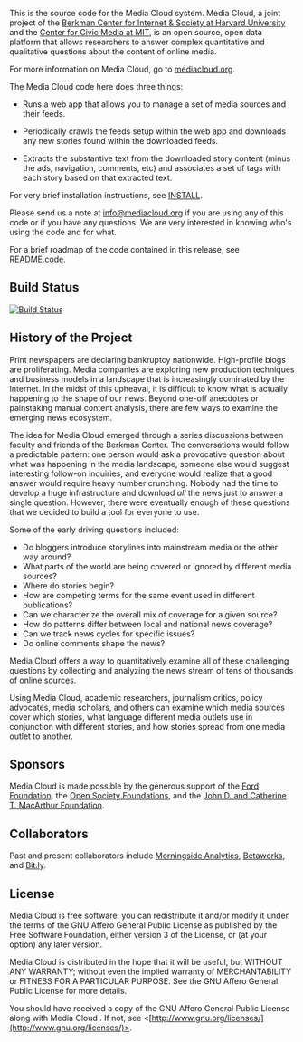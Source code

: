 This is the source code for the Media Cloud system. Media Cloud, a joint
project of the [Berkman Center for Internet & Society at Harvard
University](http://cyber.law.harvard.edu/) and the [Center for Civic Media at
MIT](http://civic.mit.edu/), is an open source, open data platform that allows
researchers to answer complex quantitative and qualitative questions about the
content of online media.

For more information on Media Cloud, go to
[mediacloud.org](http://mediacloud.org/).

The Media Cloud code here does three things:

* Runs a web app that allows you to manage a set of media sources and their
  feeds.
  
* Periodically crawls the feeds setup within the web app and downloads any
  new stories found within the downloaded feeds.
  
* Extracts the substantive text from the downloaded story content (minus
  the ads, navigation, comments, etc) and associates a set of tags
  with each story based on that extracted text.

For very brief installation instructions, see [INSTALL](INSTALL).

Please send us a note at [info@mediacloud.org](info@mediacloud.org) if you are
using any of this code or if you have any questions.  We are very interested in
knowing who's using the code and for what.

For a brief roadmap of the code contained in this release, see
[README.code](doc/README.code).


Build Status
------------

[![Build Status](https://travis-ci.org/berkmancenter/mediacloud.svg?branch=master)](https://travis-ci.org/berkmancenter/mediacloud)


History of the Project
----------------------

Print newspapers are declaring bankruptcy nationwide. High-profile blogs are
proliferating. Media companies are exploring new production techniques and
business models in a landscape that is increasingly dominated by the Internet.
In the midst of this upheaval, it is difficult to know what is actually
happening to the shape of our news. Beyond one-off anecdotes or painstaking
manual content analysis, there are few ways to examine the emerging news
ecosystem.

The idea for Media Cloud emerged through a series discussions between faculty
and friends of the Berkman Center. The conversations would follow a predictable
pattern: one person would ask a provocative question about what was happening
in the media landscape, someone else would suggest interesting follow-on
inquiries, and everyone would realize that a good answer would require heavy
number crunching. Nobody had the time to develop a huge infrastructure and
download *all* the news just to answer a single question. However, there were
eventually enough of these questions that we decided to build a tool for
everyone to use.

Some of the early driving questions included:

* Do bloggers introduce storylines into mainstream media or the other way
around?
* What parts of the world are being covered or ignored by different media
sources?
* Where do stories begin?
* How are competing terms for the same event used in different publications?
* Can we characterize the overall mix of coverage for a given source?
* How do patterns differ between local and national news coverage?
* Can we track news cycles for specific issues?
* Do online comments shape the news?

Media Cloud offers a way to quantitatively examine all of these challenging
questions by collecting and analyzing the news stream of tens of thousands of
online sources.

Using Media Cloud, academic researchers, journalism critics, policy advocates,
media scholars, and others can examine which media sources cover which stories,
what language different media outlets use in conjunction with different
stories, and how stories spread from one media outlet to another.


Sponsors
--------

Media Cloud is made possible by the generous support of the [Ford
Foundation](http://www.fordfoundation.org/), the [Open Society
Foundations](http://www.opensocietyfoundations.org/), and the [John D. and
Catherine T. MacArthur Foundation](http://www.macfound.org/).


Collaborators
-------------

Past and present collaborators include [Morningside
Analytics](https://www.morningside-analytics.com/),
[Betaworks](http://betaworks.com/), and [Bit.ly](https://bitly.com/).


License
-------

Media Cloud is free software: you can redistribute it and/or modify it under
the terms of the GNU Affero General Public License as published by the Free
Software Foundation, either version 3 of the License, or (at your option) any
later version.

Media Cloud is distributed in the hope that it will be useful, but WITHOUT
ANY WARRANTY; without even the implied warranty of MERCHANTABILITY or FITNESS
FOR A PARTICULAR PURPOSE. See the GNU Affero General Public License for more
details.

You should have received a copy of the GNU Affero General Public License along
with Media Cloud . If not, see
<[http://www.gnu.org/licenses/](http://www.gnu.org/licenses/)>.
